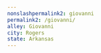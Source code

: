 ```yaml
---
﻿nonslashpermalink2: giovanni
permalink2: /giovanni/
alley: Giovanni
city: Rogers
state: Arkansas
---
```

